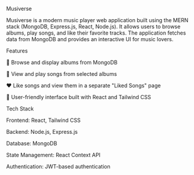 Musiverse

Musiverse is a modern music player web application built using the MERN stack (MongoDB, Express.js, React, Node.js). It allows users to browse albums, play songs, and like their favorite tracks. The application fetches data from MongoDB and provides an interactive UI for music lovers.

Features

🎵 Browse and display albums from MongoDB

🎼 View and play songs from selected albums

❤️ Like songs and view them in a separate "Liked Songs" page

🔎 User-friendly interface built with React and Tailwind CSS

Tech Stack

Frontend: React, Tailwind CSS

Backend: Node.js, Express.js

Database: MongoDB

State Management: React Context API

Authentication: JWT-based authentication 
